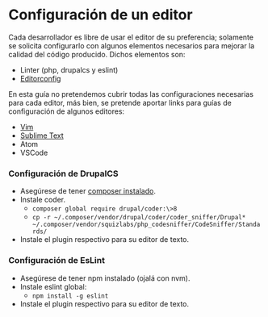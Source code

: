 # Configuración de un editor

Cada desarrollador es libre de usar el editor de su preferencia; solamente se solicita configurarlo con algunos elementos necesarios para mejorar la calidad del código producido.
Dichos elementos son:
- Linter (php, drupalcs y eslint)
- [Editorconfig](http://editorconfig.org)

En esta guía no pretendemos cubrir todas las configuraciones necesarias para cada editor, más bien, se pretende aportar links para guías de configuración de algunos editores:

* [Vim](https://www.drupal.org/node/29325)
* [Sublime Text](https://www.drupal.org/node/1346890)
* Atom
* VSCode



### Configuración de DrupalCS

* Asegúrese de tener [composer instalado](https://getcomposer.org/download).
* Instale coder.
  * ```composer global require drupal/coder:\>8```
  * ```cp -r ~/.composer/vendor/drupal/coder/coder_sniffer/Drupal* ~/.composer/vendor/squizlabs/php_codesniffer/CodeSniffer/Standards/```
 * Instale el plugin respectivo para su editor de texto.




### Configuración de EsLint

* Asegúrese de tener npm instalado (ojalá con nvm).
* Instale eslint global:
  * ```npm install -g eslint```
* Instale el plugin respectivo para su editor de texto.




